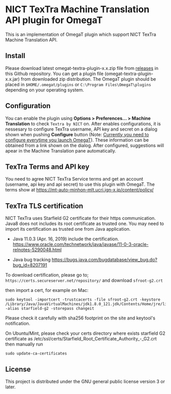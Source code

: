 # NICT TexTra Machine Translation API plugin for OmegaT

This is an implementation of OmegaT plugin which support NICT TexTra Machine Translation API.

## Install

Please download latest omegat-textra-plugin-x.x.zip file from [releases](https://github.com/miurahr/omegat-textra-plugin/releases) in this Github repository. You can get a plugin file (omegat-textra-plugin-x.x.jar) from downloaded zip distribution.
The OmegaT plugin should be placed in `$HOME/.omegat/plugins` or `C:\Program Files\OmegaT\plugins`
depending on your operating system.

## Configuration

You can enable the plugin using **Options > Preferences... > Machine Translation** to check `Textra by NICT` on.
After enables configurations, it is nessesary to configure TexTra username, API key and secret
on a dialog shown when pushing **Configure** button (Note: <u>Currently you need to configure everytime you launch OmegaT</u>). These information can be obtained from
a link shown on the dialog. 
After configured, suggestions will apear in the Machine Translation pane automatically.

## TexTra Terms and API key

You need to agree NICT TexTra Service terms  and  get an account (username, api key and api secret)
to use this plugin with OmegaT. The terms show at
https://mt-auto-minhon-mlt.ucri.jgn-x.jp/content/policy/

## TexTra TLS certification

NICT TexTra uses Starfield G2 certificate for their https communication.
Java8 does not includes its root certificate as trusted one.
You may need to import its certification as trusted one from Java application.

- Java 11.0.3 (Apr. 16, 2019) include the certification.
https://www.oracle.com/technetwork/java/javase/11-0-3-oracle-relnotes-5290048.html

- Java bug tracking
https://bugs.java.com/bugdatabase/view_bug.do?bug_id=8207191


To download certification, please go to;
`https://certs.secureserver.net/repository/`
and download `sfroot-g2.crt`

then import a cert, for example on  Mac:

```
sudo keytool -importcert -trustcacerts -file sfroot-g2.crt -keystore /Library/Java/JavaVirtualMachines/jdk1.8.0_121.jdk/Contents/Home/jre/lib/security/cacerts -alias starfield-g2 -storepass changeit
```

Please check it carefully with sha256 footprint on the site and keytool's notification.

On Ubuntu/Mint, please check your certs directory where exists
starfield G2 certificate as /etc/ssl/certs/Starfield_Root_Certificate_Authority_-_G2.crt
then manually run

```
sudo update-ca-certificates
```


## License

This project is distributed under the GNU general public license version 3 or later.

